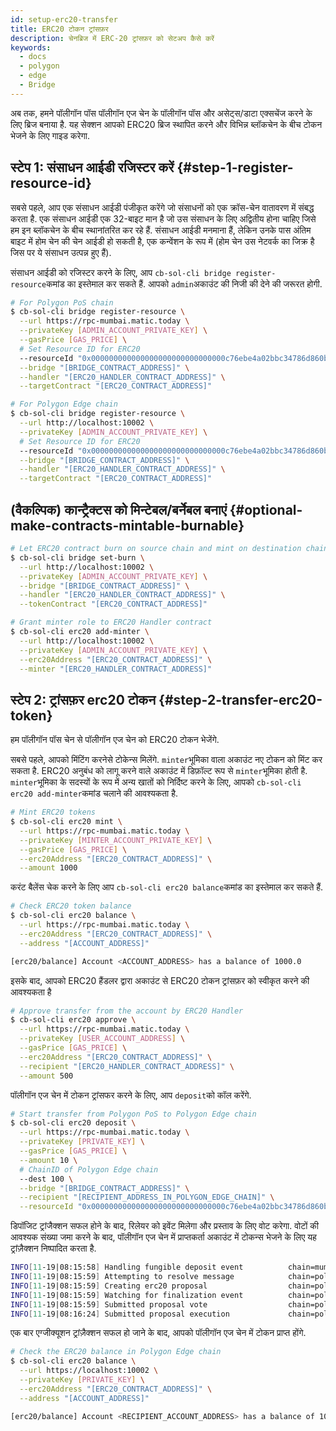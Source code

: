 ```yaml
---
id: setup-erc20-transfer
title: ERC20 टोकन ट्रांसफ़र
description: चेनब्रिज में ERC-20 ट्रांसफ़र को सेटअप कैसे करें
keywords:
  - docs
  - polygon
  - edge
  - Bridge
---
```


अब तक, हमने पॉलीगॉन पॉस पॉलीगॉन एज चेन के पॉलीगॉन पॉस और असेट्स/डाटा एक्सचेंज करने के लिए ब्रिज बनाया है. यह सेक्शन आपको ERC20 ब्रिज स्थापित करने और विभिन्न ब्लॉकचेन के बीच टोकन भेजने के लिए गाइड करेगा.

## स्टेप 1: संसाधन आईडी रजिस्टर करें {#step-1-register-resource-id}

सबसे पहले, आप एक संसाधन आईडी पंजीकृत करेंगे जो संसाधनों को एक क्रॉस-चेन वातावरण में संबद्ध करता है. एक संसाधन आईडी एक 32-बाइट मान है जो उस संसाधन के लिए अद्वितीय होना चाहिए जिसे हम इन ब्लॉकचेन के बीच स्थानांतरित कर रहे हैं. संसाधन आईडी मनमाना हैं, लेकिन उनके पास अंतिम बाइट में होम चेन की चेन आईडी हो सकती है, एक कन्वेंशन के रूप में (होम चेन उस नेटवर्क का जिक्र है जिस पर ये संसाधन उत्पन्न हुए हैं).

संसाधन आईडी को रजिस्टर करने के लिए, आप `cb-sol-cli bridge register-resource`कमांड का इस्तेमाल कर सकते हैं. आपको `admin`अकाउंट की निजी की देने की जरूरत होगी.

```bash
# For Polygon PoS chain
$ cb-sol-cli bridge register-resource \
  --url https://rpc-mumbai.matic.today \
  --privateKey [ADMIN_ACCOUNT_PRIVATE_KEY] \
  --gasPrice [GAS_PRICE] \
  # Set Resource ID for ERC20
  --resourceId "0x000000000000000000000000000000c76ebe4a02bbc34786d860b355f5a5ce00" \
  --bridge "[BRIDGE_CONTRACT_ADDRESS]" \
  --handler "[ERC20_HANDLER_CONTRACT_ADDRESS]" \
  --targetContract "[ERC20_CONTRACT_ADDRESS]"

# For Polygon Edge chain
$ cb-sol-cli bridge register-resource \
  --url http://localhost:10002 \
  --privateKey [ADMIN_ACCOUNT_PRIVATE_KEY] \
  # Set Resource ID for ERC20
  --resourceId "0x000000000000000000000000000000c76ebe4a02bbc34786d860b355f5a5ce00" \
  --bridge "[BRIDGE_CONTRACT_ADDRESS]" \
  --handler "[ERC20_HANDLER_CONTRACT_ADDRESS]" \
  --targetContract "[ERC20_CONTRACT_ADDRESS]"
```

## (वैकल्पिक) कान्ट्रैक्टस को मिन्टेबल/बर्नेबल बनाएं {#optional-make-contracts-mintable-burnable}


```bash
# Let ERC20 contract burn on source chain and mint on destination chain
$ cb-sol-cli bridge set-burn \
  --url http://localhost:10002 \
  --privateKey [ADMIN_ACCOUNT_PRIVATE_KEY] \
  --bridge "[BRIDGE_CONTRACT_ADDRESS]" \
  --handler "[ERC20_HANDLER_CONTRACT_ADDRESS]" \
  --tokenContract "[ERC20_CONTRACT_ADDRESS]"

# Grant minter role to ERC20 Handler contract
$ cb-sol-cli erc20 add-minter \
  --url http://localhost:10002 \
  --privateKey [ADMIN_ACCOUNT_PRIVATE_KEY] \
  --erc20Address "[ERC20_CONTRACT_ADDRESS]" \
  --minter "[ERC20_HANDLER_CONTRACT_ADDRESS]"
```

## स्टेप 2: ट्रांसफ़र erc20 टोकन {#step-2-transfer-erc20-token}

हम पॉलीगॉन पॉस चेन से पॉलीगॉन एज चेन को ERC20 टोकन भेजेंगे.

सबसे पहले, आपको  मिंटिंग करनेसे टोकेन्स मिलेंगे. `minter`भूमिका वाला अकाउंट नए टोकन को मिंट कर सकता है. ERC20 अनुबंध को लागू करने वाले अकाउंट में डिफ़ॉल्ट रूप से `minter`भूमिका होती है. `minter`भूमिका के सदस्यों के रूप में अन्य खातों को निर्दिष्ट करने के लिए, आपको `cb-sol-cli erc20 add-minter`कमांड चलाने की आवश्यकता है.

```bash
# Mint ERC20 tokens
$ cb-sol-cli erc20 mint \
  --url https://rpc-mumbai.matic.today \
  --privateKey [MINTER_ACCOUNT_PRIVATE_KEY] \
  --gasPrice [GAS_PRICE] \
  --erc20Address "[ERC20_CONTRACT_ADDRESS]" \
  --amount 1000
```

करंट बैलेंस चेक करने के लिए आप `cb-sol-cli erc20 balance`कमांड का इस्तेमाल कर सकते हैं.

```bash
# Check ERC20 token balance
$ cb-sol-cli erc20 balance \
  --url https://rpc-mumbai.matic.today \
  --erc20Address "[ERC20_CONTRACT_ADDRESS]" \
  --address "[ACCOUNT_ADDRESS]"

[erc20/balance] Account <ACCOUNT_ADDRESS> has a balance of 1000.0
```

इसके बाद, आपको ERC20 हैंडलर द्वारा अकाउंट से ERC20 टोकन ट्रांसफ़र को स्वीकृत करने की आवश्यकता है

```bash
# Approve transfer from the account by ERC20 Handler
$ cb-sol-cli erc20 approve \
  --url https://rpc-mumbai.matic.today \
  --privateKey [USER_ACCOUNT_ADDRESS] \
  --gasPrice [GAS_PRICE] \
  --erc20Address "[ERC20_CONTRACT_ADDRESS]" \
  --recipient "[ERC20_HANDLER_CONTRACT_ADDRESS]" \
  --amount 500
```

पॉलीगॉन एज चेन में टोकन ट्रांसफर करने के लिए, आप `deposit`को कॉल करेंगे.

```bash
# Start transfer from Polygon PoS to Polygon Edge chain
$ cb-sol-cli erc20 deposit \
  --url https://rpc-mumbai.matic.today \
  --privateKey [PRIVATE_KEY] \
  --gasPrice [GAS_PRICE] \
  --amount 10 \
  # ChainID of Polygon Edge chain
  --dest 100 \
  --bridge "[BRIDGE_CONTRACT_ADDRESS]" \
  --recipient "[RECIPIENT_ADDRESS_IN_POLYGON_EDGE_CHAIN]" \
  --resourceId "0x000000000000000000000000000000c76ebe4a02bbc34786d860b355f5a5ce00"
```

डिपॉजिट ट्रांजैक्शन सफल होने के बाद, रिलेयर को इवेंट मिलेगा और प्रस्ताव के लिए वोट करेगा. वोटों की आवश्यक संख्या जमा करने के बाद, पॉलीगॉन एज चेन में प्राप्तकर्ता अकाउंट में टोकन्स भेजने के लिए यह ट्रांज़ैक्शन निष्पादित करता है.

```bash
INFO[11-19|08:15:58] Handling fungible deposit event          chain=mumbai dest=100 nonce=1
INFO[11-19|08:15:59] Attempting to resolve message            chain=polygon-edge type=FungibleTransfer src=99 dst=100 nonce=1 rId=000000000000000000000000000000c76ebe4a02bbc34786d860b355f5a5ce00
INFO[11-19|08:15:59] Creating erc20 proposal                  chain=polygon-edge src=99 nonce=1
INFO[11-19|08:15:59] Watching for finalization event          chain=polygon-edge src=99 nonce=1
INFO[11-19|08:15:59] Submitted proposal vote                  chain=polygon-edge tx=0x67a97849951cdf0480e24a95f59adc65ae75da23d00b4ab22e917a2ad2fa940d src=99 depositNonce=1 gasPrice=1
INFO[11-19|08:16:24] Submitted proposal execution             chain=polygon-edge tx=0x63615a775a55fcb00676a40e3c9025eeefec94d0c32ee14548891b71f8d1aad1 src=99 dst=100 nonce=1 gasPrice=5
```

एक बार एग्जीक्यूशन ट्रांज़ैक्शन सफल हो जाने के बाद, आपको पॉलीगॉन एज चेन में टोकन प्राप्त होंगे.

```bash
# Check the ERC20 balance in Polygon Edge chain
$ cb-sol-cli erc20 balance \
  --url https://localhost:10002 \
  --privateKey [PRIVATE_KEY] \
  --erc20Address "[ERC20_CONTRACT_ADDRESS]" \
  --address "[ACCOUNT_ADDRESS]"

[erc20/balance] Account <RECIPIENT_ACCOUNT_ADDRESS> has a balance of 10.0
```
